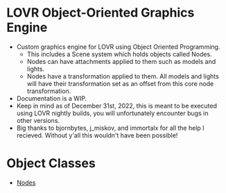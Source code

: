 # LOVR Object-Oriented Graphics Engine
* Custom graphics engine for LOVR using Object Oriented Programming.
  * This includes a Scene system which holds objects called Nodes.
  * Nodes can have attachments applied to them such as models and lights.
  * Nodes have a transformation applied to them. All models and lights will have their transformation set as an offset from this core node transformation.
* Documentation is a WIP.
* Keep in mind as of December 31st, 2022, this is meant to be executed using LOVR nightly builds, you will unfortunately encounter bugs in other versions.
* Big thanks to bjornbytes, j_miskov, and immortalx for all the help I recieved. Without y'all this wouldn't have been possible!

# Object Classes
- [Nodes](https://razorboot.github.io/LOVR-OOP-Graphics-Engine/documentation/node)
